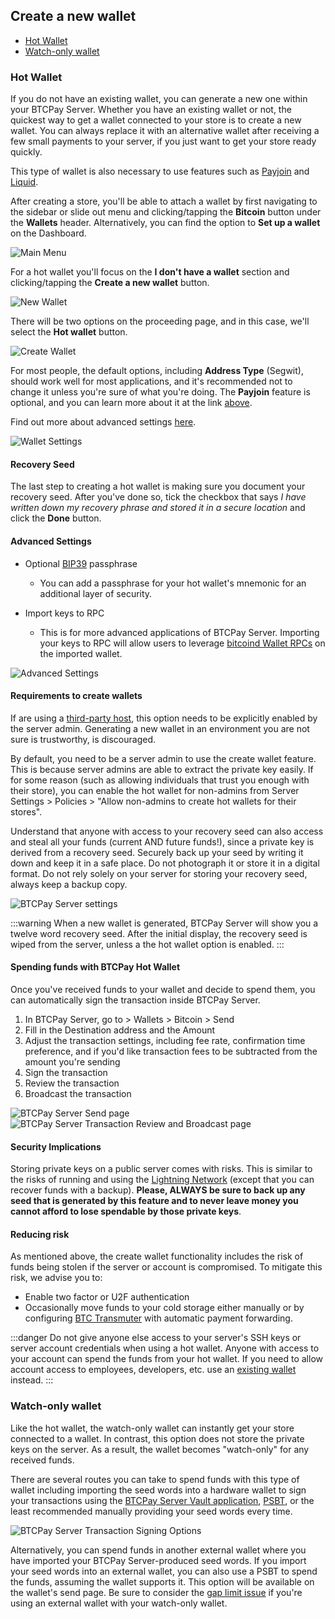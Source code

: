 ## Create a new wallet

- [Hot Wallet](#hot-wallet)
- [Watch-only wallet](#watch-only-wallet)

###  Hot Wallet

If you do not have an existing wallet, you can generate a new one within your BTCPay Server. Whether you have an existing wallet or not, the quickest way to get a wallet connected to your store is to create a new wallet. You can always replace it with an alternative wallet after receiving a few small payments to your server, if you just want to get your store ready quickly.

This type of wallet is also necessary to use features such as [Payjoin](./Payjoin.md) and [Liquid](https://github.com/btcpayserver/btcpayserver/issues/1282).

After creating a store, you'll be able to attach a wallet by first navigating to the sidebar or slide out menu and clicking/tapping the **Bitcoin** button under the **Wallets** header. Alternatively, you can find the option to **Set up a wallet** on the Dashboard.

![Main Menu](./img/hotwallet/MainMenu.png)

For a hot wallet you'll focus on the **I don't have a wallet** section and clicking/tapping the **Create a new wallet** button.

![New Wallet](./img/hotwallet/CreateNewWallet.png)

There will be two options on the proceeding page, and in this case, we'll select the **Hot wallet** button.

![Create Wallet](./img/hotwallet/HotWallet.png)

For most people, the default options, including **Address Type** (Segwit), should work well for most applications, and it's recommended not to change it unless you're sure of what you're doing. The **Payjoin** feature is optional, and you can learn more about it at the link [above](#hot-wallet).

Find out more about advanced settings [here](#advanced-settings).

![Wallet Settings](./img/hotwallet/WalletSettings.png)

####  Recovery Seed

The last step to creating a hot wallet is making sure you document your recovery seed.  After you've done so, tick the checkbox that says *I have written down my recovery phrase and stored it in a secure location* and click the **Done** button.

####  Advanced Settings

- Optional [BIP39](https://github.com/bitcoin/bips/blob/master/bip-0039.mediawiki#from-mnemonic-to-seed) passphrase
    
    - You can add a passphrase for your hot wallet's mnemonic for an additional layer of security.

- Import keys to RPC

    - This is for more advanced applications of BTCPay Server.  Importing your keys to RPC will allow users to leverage [bitcoind Wallet RPCs](https://developer.bitcoin.org/reference/rpc/index.html#wallet-rpcs) on the imported wallet.

![Advanced Settings](./img/hotwallet/AdvancedSettings.png)

#### Requirements to create wallets

If are using a [third-party host](/Deployment/ThirdPartyHosting.md), this option needs to be explicitly enabled by the server admin. Generating a new wallet in an environment you are not sure is trustworthy, is discouraged.

By default, you need to be a server admin to use the create wallet feature. This is because server admins are able to extract the private key easily. If for some reason (such as allowing individuals that trust you enough with their store), you can enable the hot wallet for non-admins from Server Settings > Policies > "Allow non-admins to create hot wallets for their stores".

Understand that anyone with access to your recovery seed can also access and steal all your funds (current AND future funds!), since a private key is derived from a recovery seed. Securely back up your seed by writing it down and keep it in a safe place. Do not photograph it or store it in a digital format. Do not rely solely on your server for storing your recovery seed, always keep a backup copy.

![BTCPay Server settings](./img/hotwallet/ServerSettings.png "BTCPay Server settings")

:::warning
When a new wallet is generated, BTCPay Server will show you a twelve word recovery seed. After the initial display, the recovery seed is wiped from the server, unless a the hot wallet option is enabled.
:::

#### Spending funds with BTCPay Hot Wallet

Once you've received funds to your wallet and decide to spend them, you can automatically sign the transaction inside BTCPay Server.

1. In BTCPay Server, go to > Wallets > Bitcoin > Send
2. Fill in the Destination address and the Amount
3. Adjust the transaction settings, including fee rate, confirmation time preference, and if you'd like transaction fees to be subtracted from the amount you're sending
4. Sign the transaction
5. Review the transaction
6. Broadcast the transaction


![BTCPay Server Send page](./img/hotwallet/WalletSend.png "BTCPay Server Send page")
![BTCPay Server Transaction Review and Broadcast page](./img/hotwallet/BroadcastConfirm.png "BTCPay Server Transaction Review and Broadcast page")

#### Security Implications

Storing private keys on a public server comes with risks. This is similar to the risks of running and using the [Lightning Network](./LightningNetwork.md) (except that you can recover funds with a backup).
**Please, ALWAYS be sure to back up any seed that is generated by this feature and to never leave money you cannot afford to lose spendable by those private keys**.

#### Reducing risk

As mentioned above, the create wallet functionality includes the risk of funds being stolen if the server or account is compromised. To mitigate this risk, we advise you to:

- Enable two factor or U2F authentication
- Occasionally move funds to your cold storage either manually or by configuring [BTC Transmuter](https://github.com/btcpayserver/btcTransmuter/blob/master/README.md) with automatic payment forwarding.

:::danger
Do not give anyone else access to your server's SSH keys or server account credentials when using a hot wallet. Anyone with access to your account can spend the funds from your hot wallet. If you need to allow account access to employees, developers, etc. use an [existing wallet](ConnectWallet.md#connect-an-existing-wallet) instead.
:::

###  Watch-only wallet

Like the hot wallet, the watch-only wallet can instantly get your store connected to a wallet. In contrast, this option does not store the private keys on the server. As a result, the wallet becomes "watch-only" for any received funds.

There are several routes you can take to spend funds with this type of wallet including importing the seed words into a hardware wallet to sign your transactions using the [BTCPay Server Vault application](https://docs.btcpayserver.org/Vault/), [PSBT](https://docs.btcpayserver.org/Wallet/#psbt), or the least recommended manually providing your seed words every time.

![BTCPay Server Transaction Signing Options](./img/hotwallet/SignTransaction.png "BTCPay Server Transaction Signing Options")

Alternatively, you can spend funds in another external wallet where you have imported your BTCPay Server-produced seed words.  If you import your seed words into an external wallet, you can also use a PSBT to spend the funds, assuming the wallet supports it.  This option will be available on the wallet's send page.  Be sure to consider the [gap limit issue](./FAQ/Wallet.md#missing-payments-in-my-software-or-hardware-wallet) if you're using an external wallet with your watch-only wallet.
